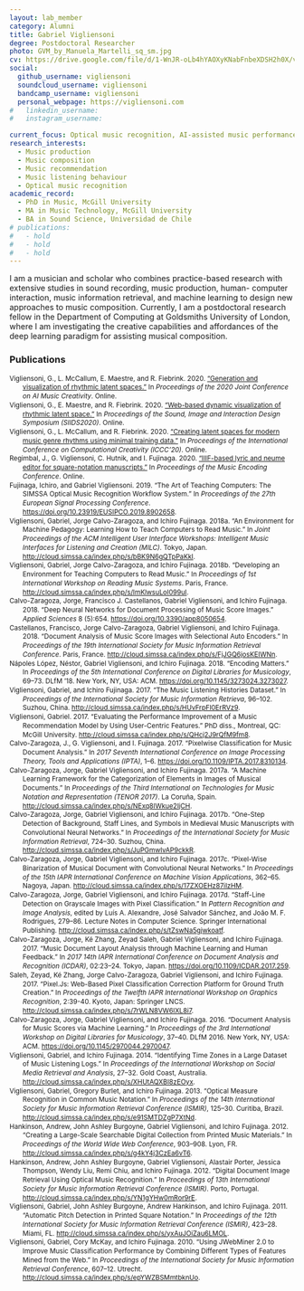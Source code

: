 ```yaml
---
layout: lab_member
category: Alumni
title: Gabriel Vigliensoni
degree: Postdoctoral Researcher
photo: GVM_by_Manuela_Martelli_sq_sm.jpg
cv: https://drive.google.com/file/d/1-WnJR-oLb4hYAOXyKNabFnbeXDSH2h0X/view?usp=sharing
social:
  github_username: vigliensoni
  soundcloud_username: vigliensoni
  bandcamp_username: vigliensoni
  personal_webpage: https://vigliensoni.com
#   linkedin_username:
#   instagram_username:

current_focus: Optical music recognition, AI-assisted music performance and composition.
research_interests:
  - Music production
  - Music composition
  - Music recommendation
  - Music listening behaviour
  - Optical music recognition
academic_record:
  - PhD in Music, McGill University
  - MA in Music Technology, McGill University
  - BA in Sound Science, Universidad de Chile
# publications:
#   - hold
#   - hold
#   - hold
---
```


I am a musician and scholar who combines practice-based research with extensive studies in sound recording, music production, human- computer interaction, music information retrieval, and machine learning to design new approaches to music composition. Currently, I am a postdoctoral research fellow in the Department of Computing at Goldsmiths University of London, where I am investigating the creative capabilities and affordances of the deep learning paradigm for assisting musical composition.




<h3>Publications</h3>

<body>
<small>
<div class="csl-bib-body" style="line-height: 1.35; margin-left: 2em; text-indent:-2em">
  
<div class="csl-entry">Vigliensoni, G., L. McCallum, E. Maestre, and R. Fiebrink. 2020. <a href="https://boblsturm.github.io/aimusic2020/papers/CSMC__MuMe_2020_paper_13.pdf">“Generation and visualization of rhythmic latent spaces.”</a> In <i>Proceedings of the 2020 Joint Conference on AI Music Creativity</i>. Online.</div>
  
<div class="csl-entry">Vigliensoni, G., E. Maestre, and R. Fiebrink. 2020. <a href="https://siids.arditi.pt/wp-content/uploads/2020/08/SIIDS_2020_paper_21.pdf">“Web-based dynamic visualization of rhythmic latent space.”</a> In <i>Proceedings of the Sound, Image and Interaction Design Symposium (SIIDS2020)</i>. Online.</div>
  
<div class="csl-entry">Vigliensoni, G., L. McCallum, and R. Fiebrink. 2020. <a href="https://ualresearchonline.arts.ac.uk/id/eprint/15853/1/VigliensoniMcCallumFiebrink_ICCC2020.pdf">“Creating latent spaces for modern music genre rhythms using minimal training data.”</a> In <i>Proceedings of the International Conference on Computational Creativity (ICCC’20)</i>. Online.</div>

<div class="csl-entry">Regimbal, J., G. Vigliensoni, C. Hutnik, and I. Fujinaga. 2020. <a href="https://hcommons.org/deposits/objects/hc:31976/datastreams/CONTENT/content">“IIIF-based lyric and neume editor for square-notation manuscripts.”</a> In <i>Proceedings of the Music Encoding Conference</i>. Online.</div>

<div class="csl-entry">Fujinaga, Ichiro, and Gabriel Vigliensoni. 2019. “The Art of Teaching Computers: The SIMSSA Optical Music Recognition Workflow System.” In <i>Proceedings of the 27th European Signal Processing Conference</i>. <a href="https://doi.org/10.23919/EUSIPCO.2019.8902658">https://doi.org/10.23919/EUSIPCO.2019.8902658</a>.</div>

<div class="csl-entry">Vigliensoni, Gabriel, Jorge Calvo-Zaragoza, and Ichiro Fujinaga. 2018a. “An Environment for Machine Pedagogy: Learning How to Teach Computers to Read Music.” In <i>Joint Proceedings of the ACM Intelligent User Interface Workshops: Intelligent Music Interfaces for Listening and Creation (MILC)</i>. Tokyo, Japan. <a href="http://cloud.simssa.ca/index.php/s/bBK9N6gQTpPaKkl">http://cloud.simssa.ca/index.php/s/bBK9N6gQTpPaKkl</a>.</div>

<div class="csl-entry">Vigliensoni, Gabriel, Jorge Calvo-Zaragoza, and Ichiro Fujinaga. 2018b. “Developing an Environment for Teaching Computers to Read Music.” In <i>Proceedings of 1st International Workshop on Reading Music Systems</i>. Paris, France. <a href="http://cloud.simssa.ca/index.php/s/ImKlwsuLoI099uI">http://cloud.simssa.ca/index.php/s/ImKlwsuLoI099uI</a>.</div>

<div class="csl-entry">Calvo-Zaragoza, Jorge, Francisco J. Castellanos, Gabriel Vigliensoni, and Ichiro Fujinaga. 2018. “Deep Neural Networks for Document Processing of Music Score Images.” <i>Applied Sciences</i> 8 (5):654. <a href="https://doi.org/10.3390/app8050654">https://doi.org/10.3390/app8050654</a>.</div>


<div class="csl-entry">Castellanos, Francisco, Jorge Calvo-Zaragoza, Gabriel Vigliensoni, and Ichiro Fujinaga. 2018. “Document Analysis of Music Score Images with Selectional Auto Encoders.” In <i>Proceedings of the 19th International Society for Music Information Retrieval Conference</i>. Paris, France. <a href="http://cloud.simssa.ca/index.php/s/FjJGQ6josKEIWNn">http://cloud.simssa.ca/index.php/s/FjJGQ6josKEIWNn</a>.</div>

<div class="csl-entry">Nápoles López, Néstor, Gabriel Vigliensoni, and Ichiro Fujinaga. 2018. “Encoding Matters.” In <i>Proceedings of the 5th International Conference on Digital Libraries for Musicology</i>, 69–73. DLfM ’18. New York, NY, USA: ACM. <a href="https://doi.org/10.1145/3273024.3273027">https://doi.org/10.1145/3273024.3273027</a>.</div>

<div class="csl-entry">Vigliensoni, Gabriel, and Ichiro Fujinaga. 2017. “The Music Listening Histories Dataset.” In <i>Proceedings of the International Society for Music Information Retrieva</i>, 96–102. Suzhou, China. <a href="http://cloud.simssa.ca/index.php/s/HUvFrpFl0ErRVz9">http://cloud.simssa.ca/index.php/s/HUvFrpFl0ErRVz9</a>.</div>



<div class="csl-entry">Vigliensoni, Gabriel. 2017. “Evaluating the Performance Improvement of a Music Recommendation Model by Using User-Centric Features.” PhD diss., Montreal, QC: McGill University. <a href="http://cloud.simssa.ca/index.php/s/QHcj2J9rQfM9fm8">http://cloud.simssa.ca/index.php/s/QHcj2J9rQfM9fm8</a>.</div>


<div class="csl-entry">Calvo-Zaragoza, J., G. Vigliensoni, and I. Fujinaga. 2017. “Pixelwise Classification for Music Document Analysis.” In <i>2017 Seventh International Conference on Image Processing Theory, Tools and Applications (IPTA)</i>, 1–6. <a href="https://doi.org/10.1109/IPTA.2017.8310134">https://doi.org/10.1109/IPTA.2017.8310134</a>.</div>


<div class="csl-entry">Calvo-Zaragoza, Jorge, Gabriel Vigliensoni, and Ichiro Fujinaga. 2017a. “A Machine Learning Framework for the Categorization of Elements in Images of Musical Documents.” In <i>Proceedings of the Third International on Technologies for Music Notation and Representation (TENOR 2017)</i>. La Coruña, Spain. <a href="http://cloud.simssa.ca/index.php/s/NExq8IWkue2IjCH">http://cloud.simssa.ca/index.php/s/NExq8IWkue2IjCH</a>.</div>

<div class="csl-entry">Calvo-Zaragoza, Jorge, Gabriel Vigliensoni, and Ichiro Fujinaga. 2017b. “One-Step Detection of Background, Staff Lines, and Symbols in Medieval Music Manuscripts with Convolutional Neural Networks.” In <i>Proceedings of the International Society for Music Information Retrieval</i>, 724–30. Suzhou, China. <a href="http://cloud.simssa.ca/index.php/s/JuPGmwlvAP9ckkR">http://cloud.simssa.ca/index.php/s/JuPGmwlvAP9ckkR</a>.</div>

<div class="csl-entry">Calvo-Zaragoza, Jorge, Gabriel Vigliensoni, and Ichiro Fujinaga. 2017c. “Pixel-Wise Binarization of Musical Document with Convolutional Neural Networks.” In <i>Proceedings of the 15th IAPR International Conference on Machine Vision Applications</i>, 362–65. Nagoya, Japan. <a href="http://cloud.simssa.ca/index.php/s/17ZXOEHz87iIzHM">http://cloud.simssa.ca/index.php/s/17ZXOEHz87iIzHM</a>.</div>

<div class="csl-entry">Calvo-Zaragoza, Jorge, Gabriel Vigliensoni, and Ichiro Fujinaga. 2017d. “Staff-Line Detection on Grayscale Images with Pixel Classification.” In <i>Pattern Recognition and Image Analysis</i>, edited by Luís A. Alexandre, José Salvador Sánchez, and João M. F. Rodrigues, 279–86. Lecture Notes in Computer Science. Springer International Publishing. <a href="http://cloud.simssa.ca/index.php/s/tZswNa5gjwkoatf">http://cloud.simssa.ca/index.php/s/tZswNa5gjwkoatf</a>.</div>

<div class="csl-entry">Calvo-Zaragoza, Jorge, Ké Zhang, Zeyad Saleh, Gabriel Vigliensoni, and Ichiro Fujinaga. 2017. “Music Document Layout Analysis through Machine Learning and Human Feedback.” In <i>2017 14th IAPR International Conference on Document Analysis and Recognition (ICDAR)</i>, 02:23–24. Tokyo, Japan. <a href="https://doi.org/10.1109/ICDAR.2017.259">https://doi.org/10.1109/ICDAR.2017.259</a>.</div>


<div class="csl-entry">Saleh, Zeyad, Ké Zhang, Jorge Calvo-Zaragoza, Gabriel Vigliensoni, and Ichiro Fujinaga. 2017. “Pixel.Js: Web-Based Pixel Classification Correction Platform for Ground Truth Creation.” In <i>Proceedings of the Twelfth IAPR International Workshop on Graphics Recognition</i>, 2:39-40. Kyoto, Japan: Springer LNCS. <a href="http://cloud.simssa.ca/index.php/s/7rWLN8VW6lXL8i7">http://cloud.simssa.ca/index.php/s/7rWLN8VW6lXL8i7</a>.</div>

<div class="csl-entry">Calvo-Zaragoza, Jorge, Gabriel Vigliensoni, and Ichiro Fujinaga. 2016. “Document Analysis for Music Scores via Machine Learning.” In <i>Proceedings of the 3rd International Workshop on Digital Libraries for Musicology</i>, 37–40. DLfM 2016. New York, NY, USA: ACM. <a href="https://doi.org/10.1145/2970044.2970047">https://doi.org/10.1145/2970044.2970047</a>.</div>



<div class="csl-entry">Vigliensoni, Gabriel, and Ichiro Fujinaga. 2014. “Identifying Time Zones in a Large Dataset of Music Listening Logs.” In <i>Proceedings of the International Workshop on Social Media Retrieval and Analysis</i>, 27–32. Gold Coast, Australia. <a href="http://cloud.simssa.ca/index.php/s/XHUtAQXBI8zEOyx">http://cloud.simssa.ca/index.php/s/XHUtAQXBI8zEOyx</a>.</div>


<div class="csl-entry">Vigliensoni, Gabriel, Gregory Burlet, and Ichiro Fujinaga. 2013. “Optical Measure Recognition in Common Music Notation.” In <i>Proceedings of the 14th International Society for Music Information Retrieval Conference (ISMIR)</i>, 125–30. Curitiba, Brazil. <a href="http://cloud.simssa.ca/index.php/s/e91SMTDZgP7XtNd">http://cloud.simssa.ca/index.php/s/e91SMTDZgP7XtNd</a>.</div>


<div class="csl-entry">Hankinson, Andrew, John Ashley Burgoyne, Gabriel Vigliensoni, and Ichiro Fujinaga. 2012. “Creating a Large-Scale Searchable Digital Collection from Printed Music Materials.” In <i>Proceedings of the World Wide Web Conference</i>, 903–908. Lyon, FR. <a href="http://cloud.simssa.ca/index.php/s/g4kY4j3CzEa6vT6">http://cloud.simssa.ca/index.php/s/g4kY4j3CzEa6vT6</a>.</div>

<div class="csl-entry">Hankinson, Andrew, John Ashley Burgoyne, Gabriel Vigliensoni, Alastair Porter, Jessica Thompson, Wendy Liu, Remi Chiu, and Ichiro Fujinaga. 2012. “Digital Document Image Retrieval Using Optical Music Recognition.” In <i>Proceedings of 13th International Society for Music Information Retrieval Conference (ISMIR)</i>. Porto, Portugal. <a href="http://cloud.simssa.ca/index.php/s/YN1gYHw0mRor9rE">http://cloud.simssa.ca/index.php/s/YN1gYHw0mRor9rE</a>.</div>







<div class="csl-entry">Vigliensoni, Gabriel, John Ashley Burgoyne, Andrew Hankinson, and Ichiro Fujinaga. 2011. “Automatic Pitch Detection in Printed Square Notation.” In <i>Proceedings of the 12th International Society for Music Information Retrieval Conference (ISMIR)</i>, 423–28. Miami, FL. <a href="http://cloud.simssa.ca/index.php/s/yxAuJOiZau6LMOL">http://cloud.simssa.ca/index.php/s/yxAuJOiZau6LMOL</a>.</div>








<div class="csl-entry">Vigliensoni, Gabriel, Cory McKay, and Ichiro Fujinaga. 2010. “Using JWebMiner 2.0 to Improve Music Classification Performance by Combining Different Types of Features Mined from the Web.” In <i>Proceedings of the International Society for Music Information Retrieval Conference</i>, 607–12. Utrecht. <a href="http://cloud.simssa.ca/index.php/s/epYWZBSMmtbknUo">http://cloud.simssa.ca/index.php/s/epYWZBSMmtbknUo</a>.</div>
